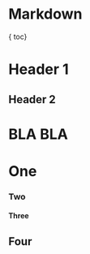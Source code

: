 # Markdown

{ toc}


# Header 1
## Header 2
# BLA BLA 
# One


### Two
#### Three
## Four

<br><br><br><br><br><br><br><br><br><br><br><br><br><br><br><br><br><br><br><br><br><br><br><br><br><br><br><br><br><br><br><br><br><br><br><br><br><br><br><br><br>

